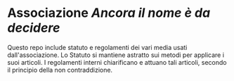 # Associazione *Ancora il nome è da decidere*

Questo repo include statuto e regolamenti dei vari media usati dall'associazione.
Lo Statuto si mantiene astratto sui metodi per applicare i suoi articoli. I regolamenti interni chiarificano e attuano tali articoli, secondo il principio della non contraddizione.
